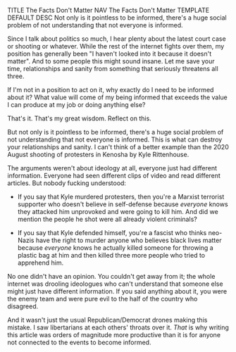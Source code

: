 TITLE The Facts Don't Matter
NAV The Facts Don't Matter
TEMPLATE DEFAULT
DESC Not only is it pointless to be informed, there's a huge social problem of not understanding that not everyone is informed.

Since I talk about politics so much, I hear plenty about the latest court case or shooting or whatever. While the rest of the internet fights over them, my position has generally been "I haven't looked into it because it doesn't matter". And to some people this might sound insane. Let me save your time, relationships and sanity from something that seriously threatens all three.

If I'm not in a position to act on it, why exactly do I need to be informed about it? What value will come of my being informed that exceeds the value I can produce at my job or doing anything else?

That's it. That's my great wisdom. Reflect on this.

But not only is it pointless to be informed, there's a huge social problem of not understanding that not everyone is informed. This is what can destroy your relationships and sanity. I can't think of a better example than the 2020 August shooting of protesters in Kenosha by Kyle Rittenhouse.

The arguments weren't about ideology at all, everyone just had different information. Everyone had seen different clips of video and read different articles. But nobody fucking understood:

* If you say that Kyle murdered protesters, then you're a Marxist terrorist supporter who doesn't believe in self-defense because *everyone* knows they attacked him unprovoked and were going to kill him. And did we mention the people he shot were all already violent criminals?

* If you say that Kyle defended himself, you're a fascist who thinks neo-Nazis have the right to murder anyone who believes black lives matter because *everyone* knows he actually killed someone for throwing a plastic bag at him and then killed three more people who tried to apprehend him.

No one didn't have an opinion. You couldn't get away from it; the whole internet was drooling ideologues who can't understand that someone else might just have different information. If you said anything about it, you were the enemy team and were pure evil to the half of the country who disagreed.

And it wasn't just the usual Republican/Democrat drones making this mistake. I saw libertarians at each others' throats over it. *That* is why writing this article was orders of magnitude more productive than it is for anyone not connected to the events to become informed.
